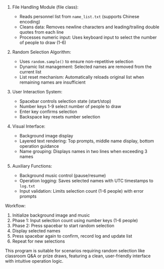 1. File Handling Module (file class):
   - Reads personnel list from `name_list.txt` (supports Chinese encoding)
   - Cleans data: Removes newline characters and leading/trailing double quotes from each line
   - Processes numeric input: Uses keyboard input to select the number of people to draw (1-6)

2. Random Selection Algorithm:
   - Uses `random.sample()` to ensure non-repetitive selection
   - Dynamic list management: Selected names are removed from the current list
   - List reset mechanism: Automatically reloads original list when remaining names are insufficient

3. User Interaction System:
   - Spacebar controls selection state (start/stop)
   - Number keys 1-9 select number of people to draw
   - Enter key confirms selection
   - Backspace key resets number selection

4. Visual Interface:
   - Background image display
   - Layered text rendering: Top prompts, middle name display, bottom operation guidance
   - Name grouping: Displays names in two lines when exceeding 3 names

5. Auxiliary Functions:
   - Background music control (pause/resume)
   - Operation logging: Saves selected names with UTC timestamps to `log.txt`
   - Input validation: Limits selection count (1-6 people) with error prompts

Workflow:
1. Initialize background image and music
2. Phase 1: Input selection count using number keys (1-6 people)
3. Phase 2: Press spacebar to start random selection
4. Display selected names
5. Press spacebar again to confirm, record log and update list
6. Repeat for new selections


This program is suitable for scenarios requiring random selection like classroom Q&A or prize draws, featuring a clean, user-friendly interface with intuitive operation logic.
